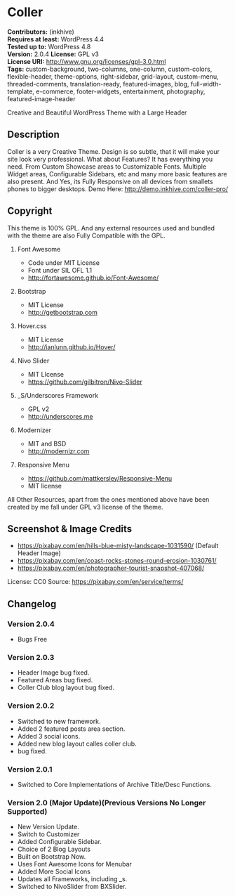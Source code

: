 # Coller

**Contributors:** (inkhive)  
**Requires at least:** WordPress 4.4  
**Tested up to:** WordPress 4.8  
**Version:** 2.0.4
**License:** GPL v3  
**License URI:** http://www.gnu.org/licenses/gpl-3.0.html  
**Tags:** custom-background, two-columns, one-column, custom-colors, flexible-header, theme-options, right-sidebar, grid-layout, custom-menu, threaded-comments, translation-ready, featured-images, blog, full-width-template, e-commerce, footer-widgets, entertainment, photography, featured-image-header

Creative and Beautiful WordPress Theme with a Large Header

## Description

Coller is a very Creative Theme. Design is so subtle, that it will make your site look very professional. What about Features? It has everything you need. From Custom Showcase areas to Customizable Fonts. Multiple Widget areas, Configurable Sidebars, etc and many more basic features are also present. And Yes, its Fully Responsive on all devices from smallets phones to bigger desktops. 
Demo Here: http://demo.inkhive.com/coller-pro/


## Copyright


This theme is 100% GPL. And any external resources used and bundled with the theme are also Fully Compatible with the GPL.

1. Font Awesome
	- Code under MIT License
	- Font under SIL OFL 1.1 
	- http://fortawesome.github.io/Font-Awesome/
	
2. Bootstrap
	- MIT License
	- http://getbootstrap.com
	
3. Hover.css
	- MIT License
	- http://ianlunn.github.io/Hover/
	
4. Nivo Slider
	- MIT LIcense
	- https://github.com/gilbitron/Nivo-Slider	
	
5. _S/Underscores Framework
	- GPL v2
	- http://underscores.me
	
6. Modernizer 			
	- MIT and BSD
	- http://modernizr.com
	
7. Responsive Menu
	- https://github.com/mattkersley/Responsive-Menu
	- MIT license	

All Other Resources, apart from the ones mentioned above have been created by me fall under GPL v3 license of the theme.	
	

## Screenshot & Image Credits

* https://pixabay.com/en/hills-blue-misty-landscape-1031590/ (Default Header Image)
* https://pixabay.com/en/coast-rocks-stones-round-erosion-1030761/
* https://pixabay.com/en/photographer-tourist-snapshot-407068/

License: CC0
Source: https://pixabay.com/en/service/terms/	

## Changelog

### Version 2.0.4

* Bugs Free
	
### Version 2.0.3

* Header Image bug fixed.
* Featured Areas bug fixed.
* Coller Club blog layout bug fixed.

### Version 2.0.2

* Switched to new framework.
* Added 2 featured posts area section.
* Added 3 social icons.
* Added new blog layout calles coller club.
* bug fixed.

### Version 2.0.1

* Switched to Core Implementations of Archive Title/Desc Functions.

### Version 2.0 (Major Update)(Previous Versions No Longer Supported)

* New Version Update.
* Switch to Customizer
* Added Configurable Sidebar.
* Choice of 2 Blog Layouts
* Built on Bootstrap Now.
* Uses Font Awesome Icons for Menubar
* Added More Social Icons
* Updates all Frameworks, including _s.
* Switched to NivoSlider from BXSlider.		
